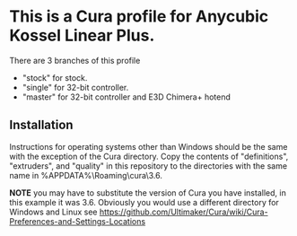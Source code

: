 # This is a Cura profile for Anycubic Kossel Linear Plus.

There are 3 branches of this profile
* "stock" for stock.
* "single" for 32-bit controller.
* "master" for 32-bit controller and E3D Chimera+ hotend


## Installation
Instructions for operating systems other than Windows should be the same with the exception of the Cura directory.
Copy the contents of "definitions", "extruders", and "quality" in this repository to the directories with the same name in %APPDATA%\Roaming\cura\3.6.

**NOTE** you may have to substitute the version of Cura you have installed, in this example it was 3.6. Obviously you would use a different directory for Windows and Linux see https://github.com/Ultimaker/Cura/wiki/Cura-Preferences-and-Settings-Locations
